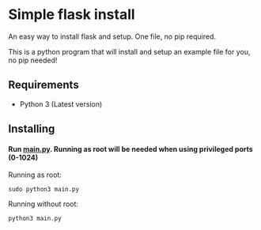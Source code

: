 
# Simple flask install
An easy way to install flask and setup. One file, no pip required.

This is a python program that will install and setup an example file for you, no pip needed! 
## Requirements
- Python 3 (Latest version)

## Installing
#### Run [main.py](https://github.com/SamL2020/simple-flask-install/blob/main/main.py). Running as root will be needed when using privileged ports (0-1024)

Running as root:
```
sudo python3 main.py
```

Running without root:
```
python3 main.py
```
